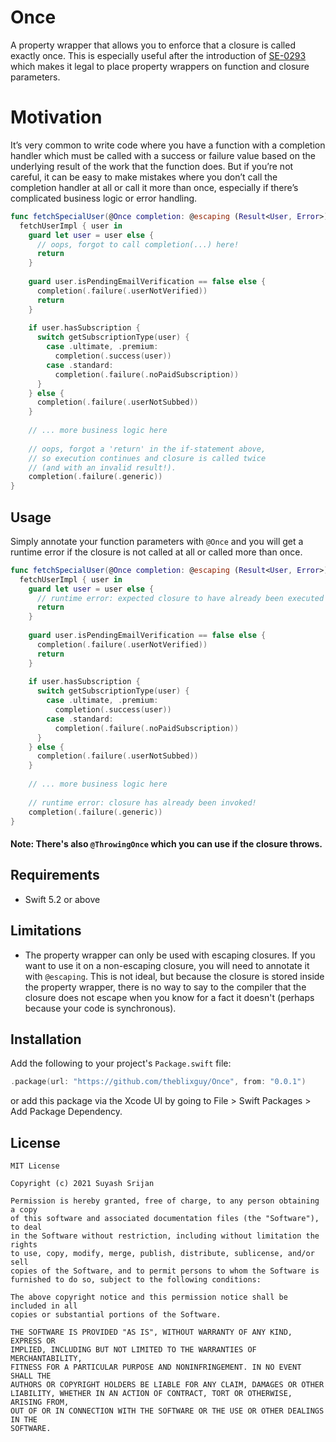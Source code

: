 # Once

A property wrapper that allows you to enforce that a closure is called exactly once. This is especially useful after the introduction of [SE-0293](https://github.com/apple/swift-evolution/blob/main/proposals/0293-extend-property-wrappers-to-function-and-closure-parameters.md) which makes it legal to place property wrappers on function and closure parameters.

# Motivation

It’s very common to write code where you have a function with a completion handler which must be called with a success or failure value based on the underlying result of the work that the function does. But if you’re not careful, it can be easy to make mistakes where you don’t call the completion handler at all or call it more than once, especially if there’s complicated business logic or error handling.

```swift
func fetchSpecialUser(@Once completion: @escaping (Result<User, Error>) -> Void) {
  fetchUserImpl { user in
    guard let user = user else {
      // oops, forgot to call completion(...) here!
      return
    }
                 
    guard user.isPendingEmailVerification == false else {
      completion(.failure(.userNotVerified))
      return
    }
                 
    if user.hasSubscription {
      switch getSubscriptionType(user) {
        case .ultimate, .premium:
          completion(.success(user))
        case .standard:
          completion(.failure(.noPaidSubscription))
      }
    } else {
      completion(.failure(.userNotSubbed))
    }
                 
    // ... more business logic here
    
    // oops, forgot a 'return' in the if-statement above, 
    // so execution continues and closure is called twice 
    // (and with an invalid result!).
    completion(.failure(.generic))
}
```

## Usage

Simply annotate your function parameters with `@Once` and you will get a runtime error if the closure is not called at all or called more than once.

```swift
func fetchSpecialUser(@Once completion: @escaping (Result<User, Error>) -> Void) {
  fetchUserImpl { user in
    guard let user = user else {
      // runtime error: expected closure to have already been executed once!
      return
    }
                 
    guard user.isPendingEmailVerification == false else {
      completion(.failure(.userNotVerified))
      return
    }
                 
    if user.hasSubscription {
      switch getSubscriptionType(user) {
        case .ultimate, .premium:
          completion(.success(user))
        case .standard:
          completion(.failure(.noPaidSubscription))
      }
    } else {
      completion(.failure(.userNotSubbed))
    }
                 
    // ... more business logic here
    
    // runtime error: closure has already been invoked!
    completion(.failure(.generic))
}
```

#### Note: There's also `@ThrowingOnce` which you can use if the closure throws.

## Requirements

- Swift 5.2 or above

## Limitations

- The property wrapper can only be used with escaping closures. If you want to use it on a non-escaping closure, you will need to annotate it with `@escaping`. This is not ideal, but because the closure is stored inside the property wrapper, there is no way to say to the compiler that the closure does not escape when you know for a fact it doesn't (perhaps because your code is synchronous).

## Installation

Add the following to your project's `Package.swift` file:

```swift
.package(url: "https://github.com/theblixguy/Once", from: "0.0.1")
```

or add this package via the Xcode UI by going to File > Swift Packages > Add Package Dependency.


## License

```
MIT License

Copyright (c) 2021 Suyash Srijan

Permission is hereby granted, free of charge, to any person obtaining a copy
of this software and associated documentation files (the "Software"), to deal
in the Software without restriction, including without limitation the rights
to use, copy, modify, merge, publish, distribute, sublicense, and/or sell
copies of the Software, and to permit persons to whom the Software is
furnished to do so, subject to the following conditions:

The above copyright notice and this permission notice shall be included in all
copies or substantial portions of the Software.

THE SOFTWARE IS PROVIDED "AS IS", WITHOUT WARRANTY OF ANY KIND, EXPRESS OR
IMPLIED, INCLUDING BUT NOT LIMITED TO THE WARRANTIES OF MERCHANTABILITY,
FITNESS FOR A PARTICULAR PURPOSE AND NONINFRINGEMENT. IN NO EVENT SHALL THE
AUTHORS OR COPYRIGHT HOLDERS BE LIABLE FOR ANY CLAIM, DAMAGES OR OTHER
LIABILITY, WHETHER IN AN ACTION OF CONTRACT, TORT OR OTHERWISE, ARISING FROM,
OUT OF OR IN CONNECTION WITH THE SOFTWARE OR THE USE OR OTHER DEALINGS IN THE
SOFTWARE.
```
